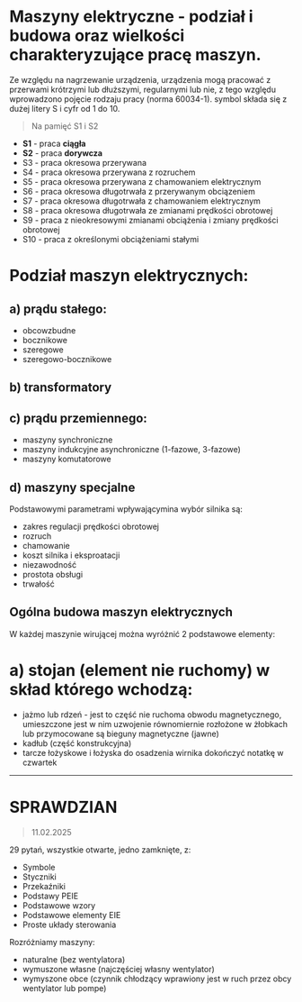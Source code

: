 # Maszyny elektryczne - podział i budowa oraz wielkości charakteryzujące pracę maszyn. 

Ze względu na nagrzewanie urządzenia, urządzenia mogą pracować z przerwami krótrzymi lub dłuższymi, regularnymi lub nie, z tego względu wprowadzono pojęcie rodzaju pracy (norma 60034-1). symbol składa się z dużej litery S i cyfr od 1 do 10.

> Na pamięć S1 i S2

- **S1** - praca **ciągła**
- **S2** - praca **dorywcza**
- S3 - praca okresowa przerywana 
- S4 - praca okresowa przerywana z rozruchem
- S5 - praca okresowa przerywana z chamowaniem elektrycznym 
- S6 - praca okresowa długotrwała z przerywanym obciązeniem 
- S7 - praca okresowa długotrwała z chamowaniem elektrycznym 
- S8 - praca okresowa długotrwała ze zmianami prędkości obrotowej 
- S9 - praca z nieokresowymi zmianami obciążenia i zmiany prędkości obrotowej 
- S10 - praca z określonymi obciążeniami stałymi 

# Podział maszyn elektrycznych: 

## a) prądu stałego: 

- obcowzbudne
- bocznikowe 
- szeregowe 
- szeregowo-bocznikowe

## b) transformatory
## c) prądu przemiennego: 

- maszyny synchroniczne 
- maszyny indukcyjne asynchroniczne (1-fazowe, 3-fazowe)
- maszyny komutatorowe 

## d) maszyny specjalne

Podstawowymi parametrami wpływającymina wybór silnika są: 
- zakres regulacji prędkości obrotowej 
- rozruch
- chamowanie
- koszt silnika i eksproatacji
- niezawodność
- prostota obsługi
- trwałość

## Ogólna budowa maszyn elektrycznych 
W każdej maszynie wirującej można wyróżnić 2 podstawowe elementy:

# a) stojan (element nie ruchomy) w skład którego wchodzą:
- jażmo lub rdzeń - jest to część nie ruchoma obwodu magnetycznego, umieszczone jest w nim uzwojenie równomiernie rozłożone w żłobkach lub przymocowane są bieguny magnetyczne (jawne) 
- kadłub (część konstrukcyjna)
- tarcze łożyskowe i łożyska do osadzenia wirnika
dokończyć notatkę w czwartek

---

# SPRAWDZIAN

> 11.02.2025

29 pytań, wszystkie otwarte, jedno zamknięte, z:

- Symbole
- Styczniki
- Przekaźniki
- Podstawy PEIE
- Podstawowe wzory
- Podstawowe elementy EIE
- Proste układy sterowania

Rozróżniamy maszyny:
- naturalne (bez wentylatora)
- wymuszone własne (najczęściej własny wentylator)
- wymyszone obce (czynnik chłodzący wprawiony jest w ruch przez obcy wentylator lub pompe)
